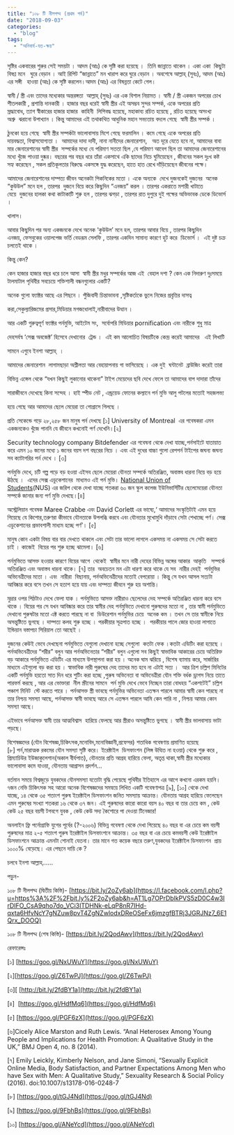 ```yaml
---
title: "১০৮ টি নীলপদ্ম (প্রথম পর্ব)"
date: "2018-09-03"
categories: 
  - "blog"
tags: 
  - "অনিবার্য-যত-ক্ষয়"
---
```


সৃষ্টির একবারের শুরুর সেই সময়টা । আদম (আঃ) কে সৃষ্টি করা হয়েছে ।  তিনি জান্নাতে থাকেন । একা একা  কিছুটা বিষণ্ণ মনে   ঘুরে বেড়ান । আই রিপিট “জান্নাতে” মন খারাপ করে ঘুরে বেড়ান । অবশেষে আল্লাহ্‌ (সুবঃ), আদম (আঃ) এর সঙ্গী   হাওয়া (আঃ) কে সৃষ্টি করলেন।আদম (আঃ) এর বিষন্নতা কেটে গেল।

স্বামী / স্ত্রী এবং তাদের মধ্যেকার অন্তরঙ্গতা  আল্লাহ্‌ (সুবঃ) এর এক বিশাল নিয়ামত । স্বামী / স্ত্রী একজন অপরের চোখ শীতলকারী , প্রশান্তি দানকারী । হাজার বছর ধরেই স্বামী স্ত্রীর এই অসম্ভব সুন্দর সম্পর্ক, একে অপরের প্রতি স্রদ্ধাবোধ, ত্যাগ স্বীকারের হাজার হাজার  কাহিনী  লিপিবদ্ধ হয়েছে, মহাকাব্য রচিত হয়েছে , রচিত হয়েছে অসংখ্য অশ্রু  ঝরানো উপাখ্যান । কিন্তু আমাদের এই তথাকথিত আধুনিক মহান সভ্যতায় বদলে গেছে  স্বামী স্ত্রীর সম্পর্ক ।

ঠুনকো হয়ে গেছে  স্বামী স্ত্রীর সম্পর্কটা ভালোবাসায় মিশে গেছে ফরমালিন । কমে গেছে একে অপরের প্রতি দায়বদ্ধতা, বিশ্বাসযোগ্যতা ।  আমাদের দাদা দাদী, নানা নানীদের জেনারেশান,   অত দূরে যেতে হবে না, আমাদের বাবা মার জেনারেশানের স্বামী স্ত্রীর  সম্পর্কের মধ্যে যে পরিমাণ সততা ছিল ,যে পরিমাণ আবেগ ছিল তা আমাদের জেনারেশানের মধ্যে খুঁজে পাওয়া দুষ্কর। বছরের পর বছর ধরে তাঁরা একসাথে একি ছাদের নিচে ঘুমিয়েছেন , জীবনের সকল দুঃখ কষ্ট সহ্য করেছেন , সকল প্রতিকূলতার বিরুদ্ধে একসঙ্গে যুদ্ধ করেছেন, হাতে হাত রেখে দাঁড়িয়েছেন জীবনের পক্ষে।

আমাদের জেনারেশানের দাম্পত্য জীবন অনেকটা পিকনিকের মতো । একে অন্যকে  দেখে দুজনকেই দুজনের  অনেক “কুউউল” মনে হল , তারপর  দুজনে বিয়ে করে কিছুদিন “এনজয়” করল । তারপর একরাতে মশারী খাটাতে যেয়ে  দুজনের হালকা কথা কাটাকাটি শুরু হল , তারপর ঝগড়া , তারপর রাত দুপুরে দুই পক্ষের অভিভাবক ডেকে ডিভোর্স ।

খালাস।

আবার কিছুদিন পর অন্য একজনকে দেখে অনেক ‘কুউউল’ মনে হল, তারপর আবার বিয়ে , তারপর কিছুদিন এনজয়, ফেসবুকের ওয়ালপেজ ভর্তি বেডরূম সেলফি , তারপর একদিন সামান্য কারণে হুট করে  ডিভোর্স ।  এই দুষ্ট চক্র চলতেই থাকে ।

কিন্তু কেন?

কেন হাজার হাজার বছর ধরে চলে আসা  স্বামী স্ত্রীর মধুর সম্পর্কের আজ এই  বেহাল দশা ? কেন এক নিদারুণ দুঃসময়ে টালমাটাল পৃথিবীর সবচেয়ে শক্তিশালী বন্ধনগুলোর একটি?

অনেক গুলো ফ্যাক্টর আছে এর পিছনে । পুঁজিবাদী চিন্তাভাবনা ,সৃষ্টিকর্তাকে ভুলে নিজের প্রবৃত্তির দাসত্ব

করা,সেকুল্যারিজমের প্রসার,মিডিয়ার মগজধোলাই,নারীবাদের উত্থান ।

আর একটি গুরুত্বপূর্ণ ফ্যাক্টর পর্নমুভি, আইটেম সং,  সর্বোপরি মিডিয়ার pornification এবং নারীকে শুধু মাত্র

দেহসর্বস্ব ‘সেক্স অবজেক্ট’ হিসেবে দেখানোর  ট্রেন্ড ।  এই কম আলোচিত বিষয়টিকে কেন্দ্র করেই আমাদের   এই লিখাটি

সামনে এগুবে ইনশা আল্লাহ্‌  ।

আমাদের জেনারেশান  লাগামছাড়া অশ্লীলতা আর বেহায়াপনায় গা ভাসিয়েছে । এক দুই  ঘন্টানেট  ব্রাউজিং করেই তারা

বিভিন্ন এঙ্গেল থেকে “যখন কিছুই লুকানোর থাকেনা” টাইপ মেয়েদের ছবি দেখে ফেলে তা আমাদের বাপ দাদারা তাঁদের

সারাজীবনে দেখেছে কিনা সন্দেহ । হাই স্পীড নেট , এন্ড্রয়েড ফোনের কল্যানে পর্ন মুভি আলু পটলের মতোই সহজলভ্য

হয়ে গেছে আর আমাদের ছেলে মেয়েরা তা গোগ্রাসে গিলছে ।

প্রতি সেকেন্ডে গড়ে ২৮,২৫৮ জন মানুষ পর্ন দেখছে \[১\] University of Montreal  এর গবেষকরা এমন একজনকেও খুঁজে পাননি যে জীবনে কখনোই পর্ণ দেখেনি।\[২\]

Security technology company Bitdefender এর গবেষনা থেকে দেখা যাচ্ছে,পর্নসাইটে যাতায়াত করে এমন ১০ জনের মধ্যে ১ জনের বয়স দশ বছরের নিচে । এবং এই দুধের বাচ্চা গুলো রেপপর্ন টাইপের জঘন্য জঘন্য সব ক্যাটাগরির পর্ন দেখে । \[৩\]

পর্নমুভি দেখে, চটি গল্প পড়ে বড় হওয়া এইসব ছেলে মেয়েরা যৌনতা সম্পর্কে অতিরঞ্জিত, অবাস্তব ধারনা নিয়ে বড় হয়ে ঊঠছে ।  এদের সেক্স এডুকেশানের  মাধ্যমও এই পর্ন মুভি। [National Union of Students](http://www.nus.org.uk/en/news/students-turn-to-porn-to-fill-the-gaps-in-their-sex-education/)(NUS) এর জরিপ থেকে দেখা যাচ্ছে শতকরা ৬০ জন স্কুল কলেজ ইউনিভার্সিটির ছেলেমেয়েরা যৌনতা সম্পর্কে জানার জন্য পর্ণ মুভি দেখছে।\[৪\]

অস্ট্রেলিয়ান গবেষক Maree Crabbe এবং David Corlett এর ভাষ্যে,‘ আমাদের সংস্কৃতিটাই এমন হয়ে গিয়েছে যে কিশোর,তরুণরা কীভাবে যৌনতাকে উপলব্ধি করবে এবং যৌনতার মুখোমুখি দাঁড়াবে সেটা শেখাচ্ছে পর্ণ। সেক্স এডুকেশানের প্রভাবশালী মাধ্যম হচ্ছে পর্ণ’। \[৫\]

মানুষ কোন একটা বিষয় বার বার দেখতে থাকলে এবং সেটা তার ভালো লাগলে একসময় না একসময় সে সেটা করতে চাই । কাজেই  বিয়ের পর শুরু হচ্ছে ঝামেলা। \[৬\]

পর্নমুভিতে আসক্ত হওয়ার কারণে বিয়ের আগে  থেকেই  স্বামীর মনে নারী দেহের বিভিন্ন অঙ্গের আকার  আকৃতি   সম্পর্কে অতিরঞ্জিত এবং অবাস্তব ধারনা থাকে। \[৭\] তার  অবচেতন মন এটা ধারণা করে থাকে যে সব  নারীর দেহই  পর্নমুভির অভিনেত্রীদের মতো । এবং  নারীরা  বিছানায়, পর্নঅভিনেত্রীদের মতোই বেপরোয়া । কিন্তু সে যখন আসল সত্যটা আবিষ্কার করে বসে তখন সে হতাশ হয়ে যায় এবং দাম্পত্য জীবনে শুরু হয় অশান্তি।

মুদ্রার ওপর পিঠটাও দেখে ফেলা যাক । পর্নমুভিতে আসক্ত নারীরাও ছেলেদের দেহ সম্পর্কে অতিরঞ্জিত ধারনা করে বসে থাকে । বিয়ের পর সে যখন আবিষ্কার করে তার স্বামীর দেহ পর্নমুভিতে দেখানো পুরুষদের মতো না , তার স্বামী পর্নমুভিতে দেখানো পুরুষটার মতো এক্ট করতে পারছে না বা  ডিউরেশান পর্নমুভির চেয়ে  অনেক কম । তখন সে তার স্বামীকে নিয়ে অসন্তুষ্টিতে ভুগছে । দাম্পত্য কলহ শুরু হচ্ছে । পরকীয়ার সূত্রপাত হচ্ছে ।  পরকীয়ার পালে জোর হাওয়া লাগাতে ইন্ডিয়ান বস্তাপচা সিরিয়াল তো আছেই ।

দুজনের কেউই ভেবে দেখছেনা পর্নমুভিতে যেগুলো দেখানো হচ্ছে সেগুলো  কতটা ফেক ।কতটা এডিটিং করা হয়েছে । পর্নঅভিনেত্রীদের “শরীর” বলুন আর পর্নঅভিনেতার “শরীর” বলুন এগুলো সব কিছুই স্বাভাবিক আকারের চেয়ে অতিরিক্ত বড় আকারে পর্নমুভিতে এডিটিং এর মাধ্যমে উপস্থাপনা করা হয় । অনেক ঘাম ঝরিয়ে , বিশেষ ব্যামায় করে, সার্জারির মাধ্যমে এইগুলো বড় করা হয় । স্বাভাবিক নারী পুরুষের দেহ তাদের মত হবে না এটাই সত্য ।  আর ত্রিশ চল্লিশ মিনিটের একটি পর্নমুভি হয়তো সাত দিন ধরে শুটিং করা হচ্ছে ,পুরুষ অভিনেতা বা অভিনেত্রীরা যৌন শক্তি বর্ধক ড্রাগস নিয়ে তাতে পারফর্ম করছে , আর এর ভোক্তারা  নীল স্ক্রীনের সামনে  পর্ন মুভি দেখে ভেবে নিচ্ছেন তারা বোধহয় “একশটেই” চল্লিশ পঞ্চাশ মিনিট  স্টে করতে পারে । পর্নআসক্ত স্ত্রী ভাবছে পর্নমুভির অভিনেতা এতক্ষন পারলে আমার স্বামী কেন পারছে না তার নিশ্চয় সমস্যা আছে, পর্নআসক্ত স্বামী ভাবছে আরে সে এতক্ষন পারলে আমি কেন পারি না , নিশ্চয় আমার কোন সমস্যা আছে।

এইভাবে পর্নআসক্ত স্বামী তার আত্মবিশ্বাস  হারিয়ে ফেলছে আর স্ত্রীরাও অসন্তুষ্টিতে ভুগছে । স্বামী স্ত্রীর ভালবাসায় ভাটা পড়ছে।

বিশেষজ্ঞদের (যৌন বিশেষজ্ঞ,চিকিৎসক,মনোবিদ,মনোবিজ্ঞানী,প্রফেসর) শতাধিক গবেষণায় প্রমাণিত হয়েছে \[৮\] পর্ন,মারাত্মক রকমের যৌন সমস্যা সৃষ্টি করে। ইরেক্টাইল  ডিসফাংশন (লিঙ্গ উত্থিত না হওয়া) থেকে শুরু করে , প্রিম্যাচিউর ইউজাকুলেশান(অকাল বীর্যপাত), যৌনতার প্রতি আগ্রহ হারিয়ে ফেলা, অতৃপ্ত থাকা,স্বামী স্ত্রীর মধ্যেকার ভালোবাসা কমে যাওয়া, যৌনতায় আগ্রাসন প্রদর্শন...

বর্তমান সময়ে বিশ্বজুড়ে যুবকদের যৌনসমস্যা যতোটা বৃদ্ধি পেয়েছে পৃথিবীর ইতিহাসে এর আগে কখনো এরকম হয়নি। ৭জন নেভি চিকিৎসক সহ আরো অনেক বিশেষজ্ঞদের সমন্বয়ে লিখিত একটি গবেষণাপত্র \[৯\], \[১০\] থেকে দেখা যাচ্ছে, ১৪ থেকে ৩৫ শতাংশ পুরুষ ইরেক্টাইল ডিসফাংশন জনিত সমস্যায় আক্রান্ত। যৌনতায় আগ্রহ হারিয়ে ফেলেছেন এমন পুরুষের সংখ্যা শতকরা ১৬ থেকে ৩৭ জন। এই পুরুষদের কারো কারো বয়স ৪০ বছর বা তার চেয়ে কম , কেউ কেউ ২৫ বছর বয়সী টগবগে যুবক , কেউ কেউ সদ্য কৈশোরে পা দেওয়া টিনেজার!

অনলাইন ফ্রি পর্নোগ্রাফি যুগের পূর্বের (?-২০০৬) বিভিন্ন গবেষণা থেকে দেখা গিয়েছে ৪০ বছর বা এর চেয়ে কম বয়সী পুরুষদের মাত্র ২-৫ শতাংশ পুরুষ ইরেক্টাইল ডিসফাংশনে আক্রান্ত। ৩৫ বছর বা এর চেয়ে কমবয়সী কেউ ইরেক্টাইল ডিসফাংশনে আক্রান্ত এমনটা শোনাই যেতনা। তার মানে গত কয়েক বছরে তরুণ,যুবকদের ইরেক্টাইল ডিসফাংশন  প্রায়  ১০০০% বেড়েছে। এর পেছনে দায়ি কে ?

চলবে ইনশা আল্লাহ্‌……

পড়ুন-

১০৮ টি নীলপদ্ম (দ্বিতীয় কিস্তি)- [https://bit.ly/2oZy6ab](https://l.facebook.com/l.php?u=https%3A%2F%2Fbit.ly%2F2oZy6ab&h=AT1Lg7OPrDblkPVS5zD0C4w3IrDIFO_CsA9qho7do_VCi3ITDHNk-eLqP8nR7IHd-qxta6HfvNcY7gNZuw8pvT4ZgNZwlodxDReOSeFx6jmzgfBTRj3JGRJNz7_6E1Qrx_DOOQ)

১০৮ টি নীলপদ্ম (শেষ কিস্তি)- [https://bit.ly/2QodAwv](https://bit.ly/2QodAwv)

রেফারেন্সঃ

\[১\] [https://goo.gl/NxUWuY](https://goo.gl/NxUWuY)

\[২\][https://goo.gl/Z6TwPJ](https://goo.gl/Z6TwPJ)

\[৩\]\[ [http://bit.ly/2fdBY1a](http://bit.ly/2fdBY1a)

\[৪\]  [https://goo.gl/HdfMq6](https://goo.gl/HdfMq6)

\[৫\] [https://goo.gl/PGF6zX](https://goo.gl/PGF6zX)

\[৬\]Cicely Alice Marston and Ruth Lewis. “Anal Heterosex Among Young People and Implications for Health Promotion: A Qualitative Study in the UK,” BMJ Open 4, no. 8 (2014).

\[৭\] Emily Leickly, Kimberly Nelson, and Jane Simoni, “Sexually Explicit Online Media, Body Satisfaction, and Partner Expectations Among Men who have Sex with Men: A Qualitative Study,” Sexuality Research & Social Policy (2016). doi:10.1007/s13178-016-0248-7

\[৮\] [https://goo.gl/tGJ4Nd](https://goo.gl/tGJ4Nd)

\[৯\] [https://goo.gl/9FbhBs](https://goo.gl/9FbhBs)

\[১০\] [https://goo.gl/ANeYcd](https://goo.gl/ANeYcd)

